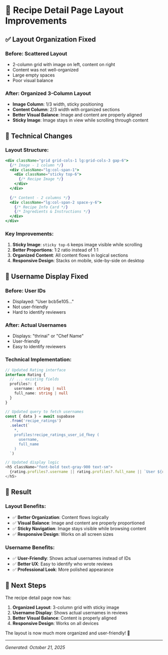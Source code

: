 # 🎨 Recipe Detail Page Layout Improvements

## ✅ Layout Organization Fixed

### **Before**: Scattered Layout
- 2-column grid with image on left, content on right
- Content was not well-organized
- Large empty spaces
- Poor visual balance

### **After**: Organized 3-Column Layout
- **Image Column**: 1/3 width, sticky positioning
- **Content Column**: 2/3 width with organized sections
- **Better Visual Balance**: Image and content are properly aligned
- **Sticky Image**: Image stays in view while scrolling through content

## 🔧 Technical Changes

### Layout Structure:
```jsx
<div className="grid grid-cols-1 lg:grid-cols-3 gap-6">
  {/* Image - 1 column */}
  <div className="lg:col-span-1">
    <div className="sticky top-6">
      {/* Recipe Image */}
    </div>
  </div>
  
  {/* Content - 2 columns */}
  <div className="lg:col-span-2 space-y-6">
    {/* Recipe Info Card */}
    {/* Ingredients & Instructions */}
  </div>
</div>
```

### Key Improvements:
1. **Sticky Image**: `sticky top-6` keeps image visible while scrolling
2. **Better Proportions**: 1:2 ratio instead of 1:1
3. **Organized Content**: All content flows in logical sections
4. **Responsive Design**: Stacks on mobile, side-by-side on desktop

## 👤 Username Display Fixed

### **Before**: User IDs
- Displayed: "User bcb5e105..."
- Not user-friendly
- Hard to identify reviewers

### **After**: Actual Usernames
- Displays: "thrinai" or "Chef Name"
- User-friendly
- Easy to identify reviewers

### Technical Implementation:
```typescript
// Updated Rating interface
interface Rating {
  // ... existing fields
  profiles?: {
    username: string | null
    full_name: string | null
  }
}

// Updated query to fetch usernames
const { data } = await supabase
  .from('recipe_ratings')
  .select(`
    *,
    profiles!recipe_ratings_user_id_fkey (
      username,
      full_name
    )
  `)

// Updated display logic
<h5 className="font-bold text-gray-900 text-sm">
  {rating.profiles?.username || rating.profiles?.full_name || `User ${rating.user_id.slice(0, 8)}...`}
</h5>
```

## 🎯 Result

### Layout Benefits:
- ✅ **Better Organization**: Content flows logically
- ✅ **Visual Balance**: Image and content are properly proportioned
- ✅ **Sticky Navigation**: Image stays visible while browsing content
- ✅ **Responsive Design**: Works on all screen sizes

### Username Benefits:
- ✅ **User-Friendly**: Shows actual usernames instead of IDs
- ✅ **Better UX**: Easy to identify who wrote reviews
- ✅ **Professional Look**: More polished appearance

## 🚀 Next Steps

The recipe detail page now has:
1. **Organized Layout**: 3-column grid with sticky image
2. **Username Display**: Shows actual usernames in reviews
3. **Better Visual Balance**: Content is properly aligned
4. **Responsive Design**: Works on all devices

The layout is now much more organized and user-friendly! 🎉

---

*Generated: October 21, 2025*

